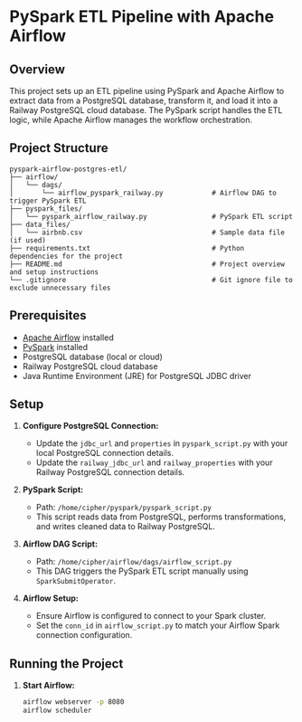 # PySpark ETL Pipeline with Apache Airflow

## Overview

This project sets up an ETL pipeline using PySpark and Apache Airflow to extract data from a PostgreSQL database, transform it, and load it into a Railway PostgreSQL cloud database. The PySpark script handles the ETL logic, while Apache Airflow manages the workflow orchestration.

## Project Structure

```
pyspark-airflow-postgres-etl/
├── airflow/
│   └── dags/
│       └── airflow_pyspark_railway.py            # Airflow DAG to trigger PySpark ETL
├── pyspark_files/
│   └── pyspark_airflow_railway.py                # PySpark ETL script
├── data_files/
│   └── airbnb.csv                                # Sample data file (if used)
├── requirements.txt                              # Python dependencies for the project
├── README.md                                     # Project overview and setup instructions
└── .gitignore                                    # Git ignore file to exclude unnecessary files
```

## Prerequisites

- [Apache Airflow](https://airflow.apache.org/docs/apache-airflow/stable/installation/index.html) installed
- [PySpark](https://spark.apache.org/docs/latest/api/python/) installed
- PostgreSQL database (local or cloud)
- Railway PostgreSQL cloud database
- Java Runtime Environment (JRE) for PostgreSQL JDBC driver

## Setup

1. **Configure PostgreSQL Connection:**
   - Update the `jdbc_url` and `properties` in `pyspark_script.py` with your local PostgreSQL connection details.
   - Update the `railway_jdbc_url` and `railway_properties` with your Railway PostgreSQL connection details.

2. **PySpark Script:**
   - Path: `/home/cipher/pyspark/pyspark_script.py`
   - This script reads data from PostgreSQL, performs transformations, and writes cleaned data to Railway PostgreSQL.

3. **Airflow DAG Script:**
   - Path: `/home/cipher/airflow/dags/airflow_script.py`
   - This DAG triggers the PySpark ETL script manually using `SparkSubmitOperator`.

4. **Airflow Setup:**
   - Ensure Airflow is configured to connect to your Spark cluster.
   - Set the `conn_id` in `airflow_script.py` to match your Airflow Spark connection configuration.

## Running the Project

1. **Start Airflow:**
   ```bash
   airflow webserver -p 8080
   airflow scheduler
